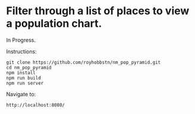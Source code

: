 # Filter through a list of places to view a population chart.

In Progress.

Instructions:

```
git clone https://github.com/royhobbstn/nm_pop_pyramid.git
cd nm_pop_pyramid
npm install
npm run build
npm run server
```

Navigate to:
```
http://localhost:8080/
```